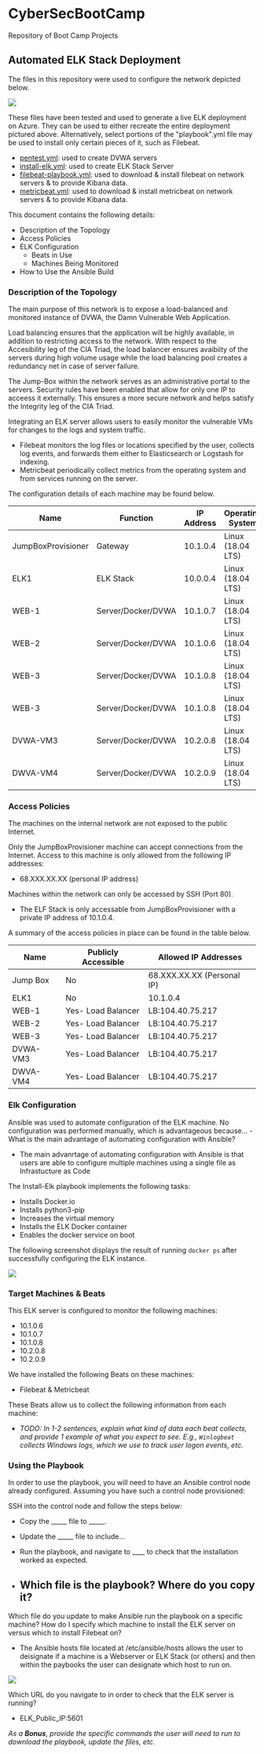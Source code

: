 # CyberSecBootCamp
Repository of Boot Camp Projects

## Automated ELK Stack Deployment

The files in this repository were used to configure the network depicted below.

![](https://github.com/Scott-Rasmussen/CyberSecBootCamp/blob/main/diagrams/AZURE_Cloud_Updated.png)

These files have been tested and used to generate a live ELK deployment on Azure. They can be used to either recreate the entire deployment pictured above. Alternatively, select portions of the "playbook".yml file may be used to install only certain pieces of it, such as Filebeat.

* [pentest.yml](ansible/pentest.yml): used to create DVWA servers
* [install-elk.yml](ansible/install-elk.yml): used to create ELK Stack Server
* [filebeat-playbook.yml](ansible/filebeat-playbook.yml): used to download & install filebeat on network servers & to provide Kibana data.
* [metricbeat.yml](ansible/metricbeat.yml): used to download & install metricbeat on network servers & to provide Kibana data.

This document contains the following details:
- Description of the Topology
- Access Policies
- ELK Configuration
  - Beats in Use
  - Machines Being Monitored
- How to Use the Ansible Build


### Description of the Topology

The main purpose of this network is to expose a load-balanced and monitored instance of DVWA, the Damn Vulnerable Web Application.

Load balancing ensures that the application will be highly available, in addition to restricting access to the network.
With respect to the Accesibility leg of the CIA Triad, the load balancer ensures avaibiity of the servers during high volume usage
while the load balancing pool creates a redundancy net in case of server failure.  

The Jump-Box within the network serves as an administrative portal to the servers.  Security rules have been enabled that allow for
only one IP to acceess it externally.  This ensures a more secure network and helps satisfy the Integrity leg of the CIA Triad.  

Integrating an ELK server allows users to easily monitor the vulnerable VMs for changes to the logs and system traffic.
- Filebeat monitors the log files or locations specified by the user, collects log events, and forwards them either to Elasticsearch 
  or Logstash for indexing.
- Metricbeat periodically collect metrics from the operating system and from services running on the server.

The configuration details of each machine may be found below.

| Name                | Function          | IP Address | Operating System |
|---------------------|-------------------|------------|------------------|
| JumpBoxProvisioner  | Gateway           | 10.1.0.4   | Linux (18.04 LTS)|
| ELK1                | ELK Stack         | 10.0.0.4   | Linux (18.04 LTS)|
| WEB-1               | Server/Docker/DVWA| 10.1.0.7   | Linux (18.04 LTS)|
| WEB-2               | Server/Docker/DVWA| 10.1.0.6   | Linux (18.04 LTS)|
| WEB-3               | Server/Docker/DVWA| 10.1.0.8   | Linux (18.04 LTS)|     
| WEB-3               | Server/Docker/DVWA| 10.1.0.8   | Linux (18.04 LTS)|         
| DVWA-VM3            | Server/Docker/DVWA| 10.2.0.8   | Linux (18.04 LTS)|
| DWVA-VM4            | Server/Docker/DVWA| 10.2.0.9   | Linux (18.04 LTS)|


### Access Policies

The machines on the internal network are not exposed to the public Internet. 

Only the JumpBoxProvisioner machine can accept connections from the Internet. Access to this machine is only allowed from the following IP addresses:
- 68.XXX.XX.XX (personal IP address)

Machines within the network can only be accessed by SSH (Port 80).
- The ELF Stack is only accessable from JumpBoxProvisioner with a private IP address of 10.1.0.4.

A summary of the access policies in place can be found in the table below.

| Name     | Publicly Accessible | Allowed IP Addresses      |
|----------|---------------------|---------------------------|
| Jump Box | No                  | 68.XXX.XX.XX (Personal IP)|
|  ELK1    | No                  | 10.1.0.4                  |
| WEB-1    | Yes- Load Balancer  | LB:104.40.75.217          |
| WEB-2    | Yes- Load Balancer  | LB:104.40.75.217          | 
| WEB-3    | Yes- Load Balancer  | LB:104.40.75.217          |     
| DVWA-VM3 | Yes- Load Balancer  | LB:104.40.75.217          |
| DWVA-VM4 | Yes- Load Balancer  | LB:104.40.75.217          |         

### Elk Configuration

Ansible was used to automate configuration of the ELK machine. No configuration was performed manually, which is advantageous because...
-What is the main advantage of automating configuration with Ansible?
  - The main advanrtage of automating configuration with Ansible is that users are able to configure multiple machines using a single file as Infrastucture as Code

The Install-Elk playbook implements the following tasks:
- Installs Docker.io
- Installs python3-pip
- Increases the virtual memory
- Installs the ELK Docker container
- Enables the docker service on boot


The following screenshot displays the result of running `docker ps` after successfully configuring the ELK instance.

![](https://github.com/Scott-Rasmussen/CyberSecBootCamp/blob/main/Images/docker%20ps.png)

### Target Machines & Beats
This ELK server is configured to monitor the following machines:
- 10.1.0.6
- 10.1.0.7
- 10.1.0.8
- 10.2.0.8
- 10.2.0.9

We have installed the following Beats on these machines:
- Filebeat & Metricbeat

These Beats allow us to collect the following information from each machine:
- _TODO: In 1-2 sentences, explain what kind of data each beat collects, and provide 1 example of what you expect to see. E.g., `Winlogbeat` collects Windows logs, which we use to track user logon events, etc._

### Using the Playbook
In order to use the playbook, you will need to have an Ansible control node already configured. Assuming you have such a control node provisioned: 

SSH into the control node and follow the steps below:
- Copy the _____ file to _____.
- Update the _____ file to include...
- Run the playbook, and navigate to ____ to check that the installation worked as expected.


- Which file is the playbook? Where do you copy it?
  - 
Which file do you update to make Ansible run the playbook on a specific machine? How do I specify which machine to install the ELK server on versus which to install Filebeat on?
- The Ansible hosts file located at /etc/ansible/hosts allows the user to deisignate if a machine is a Webserver or ELK Stack (or others) and then within the paybooks the user can designate which host to run on.

![](https://github.com/Scott-Rasmussen/CyberSecBootCamp/blob/main/Images/hosts%20screenshot.png)

Which URL do you navigate to in order to check that the ELK server is running?
- ELK_Public_IP:5601

_As a **Bonus**, provide the specific commands the user will need to run to download the playbook, update the files, etc._
